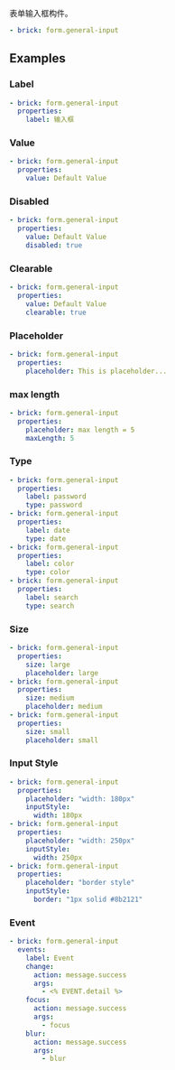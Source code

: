 表单输入框构件。

```yaml preview
- brick: form.general-input
```

## Examples

### Label

```yaml preview
- brick: form.general-input
  properties:
    label: 输入框
```

### Value

```yaml preview
- brick: form.general-input
  properties:
    value: Default Value
```

### Disabled

```yaml preview
- brick: form.general-input
  properties:
    value: Default Value
    disabled: true
```

### Clearable

```yaml preview
- brick: form.general-input
  properties:
    value: Default Value
    clearable: true
```

### Placeholder

```yaml preview
- brick: form.general-input
  properties:
    placeholder: This is placeholder...
```

### max length

```yaml preview
- brick: form.general-input
  properties:
    placeholder: max length = 5
    maxLength: 5
```

### Type

```yaml preview
- brick: form.general-input
  properties:
    label: password
    type: password
- brick: form.general-input
  properties:
    label: date
    type: date
- brick: form.general-input
  properties:
    label: color
    type: color
- brick: form.general-input
  properties:
    label: search
    type: search
```

### Size

```yaml preview
- brick: form.general-input
  properties:
    size: large
    placeholder: large
- brick: form.general-input
  properties:
    size: medium
    placeholder: medium
- brick: form.general-input
  properties:
    size: small
    placeholder: small
```

### Input Style

```yaml preview
- brick: form.general-input
  properties:
    placeholder: "width: 180px"
    inputStyle:
      width: 180px
- brick: form.general-input
  properties:
    placeholder: "width: 250px"
    inputStyle:
      width: 250px
- brick: form.general-input
  properties:
    placeholder: "border style"
    inputStyle:
      border: "1px solid #8b2121"
```

### Event

```yaml preview
- brick: form.general-input
  events:
    label: Event
    change:
      action: message.success
      args:
        - <% EVENT.detail %>
    focus:
      action: message.success
      args:
        - focus
    blur:
      action: message.success
      args:
        - blur
```
